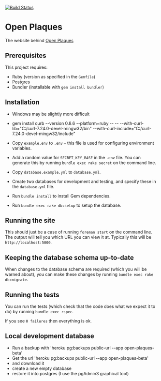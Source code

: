 [![Build Status](https://travis-ci.org/openheritage/open-plaques-3.svg?branch=master)](https://travis-ci.org/openheritage/open-plaques-3)

# Open Plaques

The website behind [Open Plaques](http://openplaques.org)

## Prerequisites

This project requires:

* Ruby (version as specified in the `Gemfile`)
* Postgres
* Bundler (installable with `gem install bundler`)

## Installation

* Windows may be slightly more difficult
* gem install curb --version 0.8.6 --platform=ruby -- -- --with-curl-lib="C:/curl-7.24.0-devel-mingw32/bin" --with-curl-include="C:/curl-7.24.0-devel-mingw32/include"

* Copy `example.env` to `.env` – this file is used for configuring environment variables.
* Add a random value for `SECRET_KEY_BASE` in the `.env` file. You can generate this by running
`bundle exec rake secret` on the command line.
* Copy `database.example.yml` to `database.yml`.
* Create two databases for development and testing, and specify these in the `database.yml` file.
* Run `bundle install` to install Gem dependencies.
* Run `bundle exec rake db:setup` to setup the database.

## Running the site

This should just be a case of running `foreman start` on the command line. The output will tell you which URL
you can view it at. Typically this will be `http://localhost:5000`.

## Keeping the database schema up-to-date

When changes to the database schema are required (which you will be warned about), you can make these
changes by running `bundle exec rake db:migrate`.

## Running the tests

You can run the tests (which check that the code does what we expect it to do) by running `bundle exec rspec`.

If you see `0 failures` then everything is ok.

## Local development database

* Run a backup with 'heroku pg:backups public-url --app open-plaques-beta'
* Get the url 'heroku pg:backups public-url --app open-plaques-beta'
* and download it
* create a new empty database
* restore it into postgres (I use the pgAdmin3 graphical tool)
